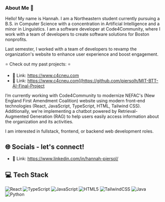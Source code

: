 
### About Me 🚀

Hello! My name is Hannah. I am a Northeastern student currently pursuing a B.S. in Computer Science with a concentration in Artificial Intelligence and a minor in Linguistics. I am a software developer at Code4Community, where I work with a team of developers to create software solutions for Boston nonprofits.

Last semester, I worked with a team of developers to revamp the organization's website to enhance user experience and boost engagement.<br/>


⭐  Check out my past projects: ⭐ 
- 🔗 Link: https://www.c4cneu.com
- 🔗 Link: https://www.c4cneu.com](https://github.com/piersolh/MIT-BTT-AI-Final-Project

I’m currently working with Code4Community to modernize NEFAC's (New England First Amendment Coalition) website using modern front-end technologies (React, JavaScript, TypeScript, HTML, Tailwind CSS). Additionally, we're implementing a chatbot powered by Retrieval-Augmented Generation (RAG) to help users easily access information about the organization and its activities. <br>

I am interested in fullstack, frontend, or backend web development roles.

## 🌐 Socials - let's connect!
- 🔗 Link: https://www.linkedin.com/in/hannah-piersol/

## 💻 Tech Stack
![React](https://img.shields.io/badge/react-%2320232a.svg?style=for-the-badge&logo=react&logoColor=%2361DAFB) 
![TypeScript](https://img.shields.io/badge/typescript-%23007ACC.svg?style=for-the-badge&logo=typescript&logoColor=white)
![JavaScript](https://img.shields.io/badge/javascript-%23323330.svg?style=for-the-badge&logo=javascript&logoColor=%23F7DF1E)
![HTML5](https://img.shields.io/badge/html5-%23E34F26.svg?style=for-the-badge&logo=html5&logoColor=white)
![TailwindCSS](https://img.shields.io/badge/tailwindcss-%2338B2AC.svg?style=for-the-badge&logo=tailwind-css&logoColor=white)
![Java](https://img.shields.io/badge/java-%23ED8B00.svg?style=for-the-badge&logo=openjdk&logoColor=white)
![Python](https://img.shields.io/badge/python-3670A0?style=for-the-badge&logo=python&logoColor=ffdd54)



